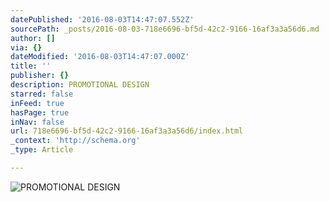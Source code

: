 ```yaml
---
datePublished: '2016-08-03T14:47:07.552Z'
sourcePath: _posts/2016-08-03-718e6696-bf5d-42c2-9166-16af3a3a56d6.md
author: []
via: {}
dateModified: '2016-08-03T14:47:07.000Z'
title: ''
publisher: {}
description: PROMOTIONAL DESIGN
starred: false
inFeed: true
hasPage: true
inNav: false
url: 718e6696-bf5d-42c2-9166-16af3a3a56d6/index.html
_context: 'http://schema.org'
_type: Article

---
```

![PROMOTIONAL DESIGN](https://imgflo.herokuapp.com/graph/vahj1ThiexotieMo/ccd9f95854d961784a6ff0848eb9e8f9/croprotate.jpg?cropheight=3300&cropwidth=2549&degrees=0&input=https%3A%2F%2Fthe-grid-user-content.s3-us-west-2.amazonaws.com%2Fa4301220-e2cb-4845-9e36-2792d50d8b64.jpg&x=0&y=0)